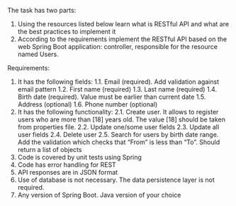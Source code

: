 The task has two parts:
1. Using the resources listed below learn what is RESTful API and what are the best practices to implement it 
2. According to the requirements implement the RESTful API based on the web Spring Boot application: controller, responsible for the resource named Users. 

Requirements:
1. It has the following fields:
    1.1. Email (required). Add validation against email pattern
    1.2. First name (required)
    1.3. Last name (required)
    1.4. Birth date (required). Value must be earlier than current date
    1.5. Address (optional)
    1.6. Phone number (optional)
2. It has the following functionality:
    2.1. Create user. It allows to register users who are more than [18] years old. The value [18] should be taken from properties file.
    2.2. Update one/some user fields
    2.3. Update all user fields
    2.4. Delete user
    2.5. Search for users by birth date range. Add the validation which checks that “From” is less than “To”.  Should return a list of objects
3. Code is covered by unit tests using Spring 
4. Code has error handling for REST
5. API responses are in JSON format
6. Use of database is not necessary. The data persistence layer is not required.
7. Any version of Spring Boot. Java version of your choice
